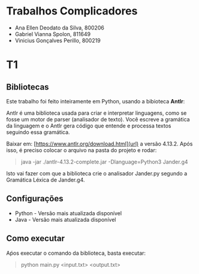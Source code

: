 # Trabalhos Complicadores

* Ana Ellen Deodato da Silva, 800206
* Gabriel Vianna Spolon, 811649
* Vinicius Gonçalves Perillo, 800219

# T1

## Bibliotecas

Este trabalho foi feito inteiramente em Python, usando a bibioteca **Antlr**:

Antlr é uma biblioteca usada para criar e interpretar linguagens, como se fosse um motor de parser (analisador de texto). Você escreve a gramática da linguagem e o Antlr gera código que entende e processa textos seguindo essa gramática.

Baixar em: [https://www.antlr.org/download.html](url) a versão 4.13.2. Após isso, é preciso colocar o arquivo na pasta do projeto e rodar:

> java -jar ./antlr-4.13.2-complete.jar -Dlanguage=Python3 Jander.g4

Isto vai fazer com que a biblioteca crie o analisador Jander.py segundo a Gramática Léxica de Jander.g4.

## Configurações

* Python - Versão mais atualizada disponível
* Java - Versão mais atualizada disponível

## Como executar

Aṕos executar o comando da biblioteca, basta executar:

> python main.py <input.txt> <output.txt>



